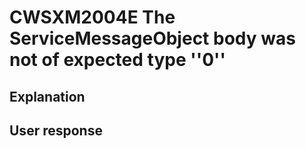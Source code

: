 # CWSXM2004E The ServiceMessageObject body was not of expected type ''0''

## Explanation

## User response